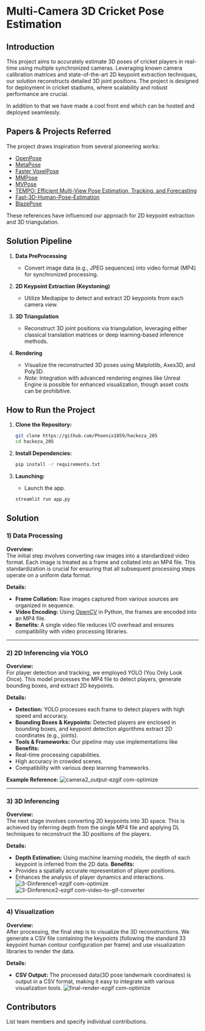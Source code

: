 # Multi-Camera 3D Cricket Pose Estimation

## Introduction
This project aims to accurately estimate 3D poses of cricket players in real-time using multiple synchronized cameras. Leveraging known camera calibration matrices and state-of-the-art 2D keypoint extraction techniques, our solution reconstructs detailed 3D joint positions. The project is designed for deployment in cricket stadiums, where scalability and robust performance are crucial.

In addition to that we have made a cool front end which can be hosted and deployed seamlessly.



## Papers & Projects Referred
The project draws inspiration from several pioneering works:

- [OpenPose](https://github.com/CMU-Perceptual-Computing-Lab/openpose)
- [MetaPose](https://metapose.github.io/)
- [Faster VoxelPose](https://github.com/AlvinYH/Faster-VoxelPose)
- [MMPose](https://github.com/open-mmlab/mmpose)
- [MVPose](https://github.com/zju3dv/mvpose)
- [TEMPO: Efficient Multi-View Pose Estimation, Tracking, and Forecasting](https://github.com/rccchoudhury/tempo?tab=readme-ov-file)
- [Fast-3D-Human-Pose-Estimation](https://github.com/eddie0509tw/Fast-3D-Human-Pose-Estimation?tab=readme-ov-file)
- [BlazePose](https://github.com/geaxgx/depthai_blazepose)


These references have influenced our approach for 2D keypoint extraction and 3D triangulation.

## Solution Pipeline

1. **Data PreProcessing**  
   - Convert image data (e.g., JPEG sequences) into video format (MP4) for synchronized processing.
  
2. **2D Keypoint Extraction (Keystoning)**  
   - Utilize Mediapipe to detect and extract 2D keypoints from each camera view.
  
3. **3D Triangulation**  
   - Reconstruct 3D joint positions via triangulation, leveraging either classical translation matrices or deep learning-based inference methods.
  
4. **Rendering**  
   - Visualize the reconstructed 3D poses using Matplotlib, Axes3D, and Poly3D.
   - *Note:* Integration with advanced rendering engines like Unreal Engine is possible for enhanced visualization, though asset costs can be prohibitive.

## How to Run the Project

1. **Clone the Repository:**
   ```sh
   git clone https://github.com/Phoenix1859/hackeza_205
   cd hackeza_205
   ```

2. **Install Dependencies:**
   ```sh
   pip install -r requirements.txt
   ```

3. **Launching:**
   - Launch the app.
   ```sh
   streamlit run app.py
   ```


## Solution

### 1) Data Processing  
**Overview:**  
The initial step involves converting raw images into a standardized video format. Each image is treated as a frame and collated into an MP4 file. This standardization is crucial for ensuring that all subsequent processing steps operate on a uniform data format.

**Details:**  
- **Frame Collation:** Raw images captured from various sources are organized in sequence.
- **Video Encoding:** Using [OpenCV](https://opencv.org/) in Python, the frames are encoded into an MP4 file.
- **Benefits:** A single video file reduces I/O overhead and ensures compatibility with video processing libraries.


---

### 2) 2D Inferencing via YOLO  
**Overview:**  
For player detection and tracking, we employed YOLO (You Only Look Once). This model processes the MP4 file to detect players, generate bounding boxes, and extract 2D keypoints.

**Details:**  
- **Detection:** YOLO processes each frame to detect players with high speed and accuracy.
- **Bounding Boxes & Keypoints:** Detected players are enclosed in bounding boxes, and keypoint detection algorithms extract 2D coordinates (e.g., joints).
- **Tools & Frameworks:** Our pipeline may use implementations like 
**Benefits:**  
- Real-time processing capabilities.
- High accuracy in crowded scenes.
- Compatibility with various deep learning frameworks.

**Example Reference:**
![camera2_output-ezgif com-optimize](https://github.com/user-attachments/assets/89cf8124-ce72-4af5-9c79-d548a6276e4f)


---

### 3) 3D Inferencing 
**Overview:**  
The next stage involves converting 2D keypoints into 3D space. This is achieved by inferring depth from the single MP4 file and applying DL techniques to reconstruct the 3D positions of the players.

**Details:**  
- **Depth Estimation:** Using machine learning models, the depth of each keypoint is inferred from the 2D data.
**Benefits:**  
- Provides a spatially accurate representation of player positions.
- Enhances the analysis of player dynamics and interactions.
![3-Dinference1-ezgif com-optimize](https://github.com/user-attachments/assets/4471b7f8-6301-4a7b-99b1-09ac6ca3a2cf)
![3-Dinference2-ezgif com-video-to-gif-converter](https://github.com/user-attachments/assets/42d5c029-6238-4b58-8c4c-9cd8f2fc8fe7)

---

### 4) Visualization  
**Overview:**  
After processing, the final step is to visualize the 3D reconstructions. We generate a CSV file containing the keypoints (following the standard 33 keypoint human contour configuration per frame) and use visualization libraries to render the data.

**Details:**  
- **CSV Output:** The processed data(3D pose landwmark coordinates) is output in a CSV format, making it easy to integrate with various visualization tools.
![final-render-ezgif com-optimize](https://github.com/user-attachments/assets/d86cfc50-16a6-4525-9949-e9a04e9af176)



## Contributors
List team members and specify individual contributions.

